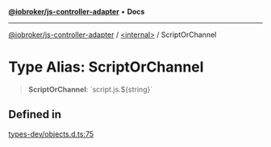 [**@iobroker/js-controller-adapter**](../../README.md) • **Docs**

***

[@iobroker/js-controller-adapter](../../globals.md) / [\<internal\>](../README.md) / ScriptOrChannel

# Type Alias: ScriptOrChannel

> **ScriptOrChannel**: \`script.js.$\{string\}\`

## Defined in

[types-dev/objects.d.ts:75](https://github.com/ioBroker/ioBroker.js-controller/blob/b50a278725d350a15d2e89556fee6afed5154f0b/packages/types-dev/objects.d.ts#L75)
